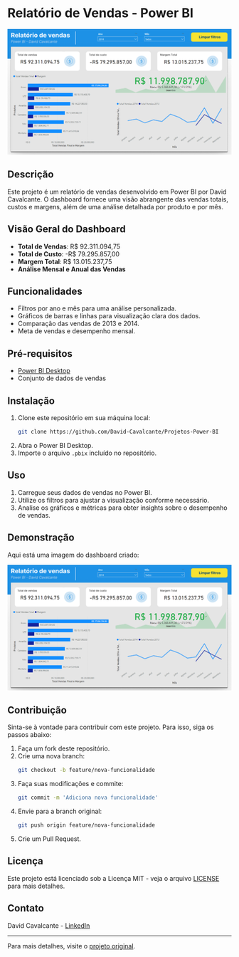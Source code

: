 # Relatório de Vendas - Power BI

![Dashboard](imagemdashboard.png)

## Descrição

Este projeto é um relatório de vendas desenvolvido em Power BI por David Cavalcante. O dashboard fornece uma visão abrangente das vendas totais, custos e margens, além de uma análise detalhada por produto e por mês.

## Visão Geral do Dashboard

- **Total de Vendas**: R$ 92.311.094,75
- **Total de Custo**: -R$ 79.295.857,00
- **Margem Total**: R$ 13.015.237,75
- **Análise Mensal e Anual das Vendas**

## Funcionalidades

- Filtros por ano e mês para uma análise personalizada.
- Gráficos de barras e linhas para visualização clara dos dados.
- Comparação das vendas de 2013 e 2014.
- Meta de vendas e desempenho mensal.

## Pré-requisitos

- [Power BI Desktop](https://powerbi.microsoft.com/desktop/)
- Conjunto de dados de vendas

## Instalação

1. Clone este repositório em sua máquina local:
    ```bash
    git clone https://github.com/David-Cavalcante/Projetos-Power-BI
    ```
2. Abra o Power BI Desktop.
3. Importe o arquivo `.pbix` incluído no repositório.

## Uso

1. Carregue seus dados de vendas no Power BI.
2. Utilize os filtros para ajustar a visualização conforme necessário.
3. Analise os gráficos e métricas para obter insights sobre o desempenho de vendas.

## Demonstração

Aqui está uma imagem do dashboard criado:

![Dashboard](imagemdashboard.png)

## Contribuição

Sinta-se à vontade para contribuir com este projeto. Para isso, siga os passos abaixo:

1. Faça um fork deste repositório.
2. Crie uma nova branch:
    ```bash
    git checkout -b feature/nova-funcionalidade
    ```
3. Faça suas modificações e commite:
    ```bash
    git commit -m 'Adiciona nova funcionalidade'
    ```
4. Envie para a branch original:
    ```bash
    git push origin feature/nova-funcionalidade
    ```
5. Crie um Pull Request.

## Licença

Este projeto está licenciado sob a Licença MIT - veja o arquivo [LICENSE](LICENSE) para mais detalhes.

## Contato

David Cavalcante - [LinkedIn](https://www.linkedin.com/in/davidcavalcante)

---

Para mais detalhes, visite o [projeto original](http://bit.ly/45UUGES).
